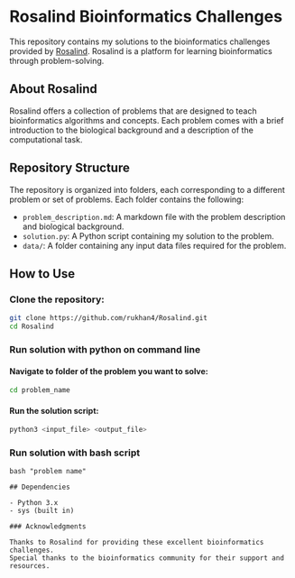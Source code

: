 # Rosalind Bioinformatics Challenges

This repository contains my solutions to the bioinformatics challenges provided by [Rosalind](http://rosalind.info/). Rosalind is a platform for learning bioinformatics through problem-solving.

## About Rosalind

Rosalind offers a collection of problems that are designed to teach bioinformatics algorithms and concepts. Each problem comes with a brief introduction to the biological background and a description of the computational task.

## Repository Structure

The repository is organized into folders, each corresponding to a different problem or set of problems. Each folder contains the following:

- `problem_description.md`: A markdown file with the problem description and biological background.
- `solution.py`: A Python script containing my solution to the problem.
- `data/`: A folder containing any input data files required for the problem.

## How to Use

### Clone the repository:

```sh
git clone https://github.com/rukhan4/Rosalind.git
cd Rosalind
```

### Run solution with python on command line

#### Navigate to folder of the problem you want to solve:

```sh
cd problem_name
```

#### Run the solution script:

```sh
python3 <input_file> <output_file>
```

### Run solution with bash script

```
bash "problem name"

## Dependencies

- Python 3.x
- sys (built in)

### Acknowledgments

Thanks to Rosalind for providing these excellent bioinformatics challenges.
Special thanks to the bioinformatics community for their support and resources.
```
